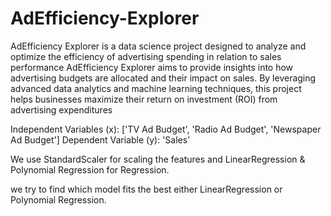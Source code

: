 # AdEfficiency-Explorer
AdEfficiency Explorer is a data science project designed to analyze and optimize the efficiency of advertising spending in relation to sales performance
AdEfficiency Explorer aims to provide insights into how advertising budgets are allocated and their impact on sales. By leveraging advanced data analytics and machine learning techniques, this project helps businesses maximize their return on investment (ROI) from advertising expenditures

Independent Variables (x): ['TV Ad Budget', 'Radio Ad Budget', 'Newspaper Ad Budget']
Dependent Variable (y): 'Sales'

We use StandardScaler for scaling the features and LinearRegression & Polynomial Regression for Regression.

we try to find which model fits the best either  LinearRegression or Polynomial Regression.
